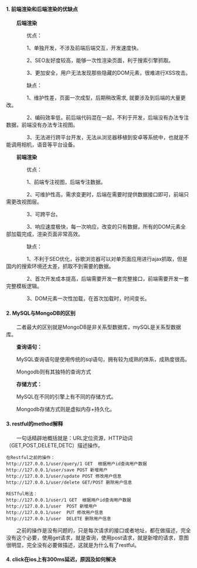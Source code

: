 #### 1. 前端渲染和后端渲染的优缺点  

&emsp;&emsp;**后端渲染**  

&emsp;&emsp;&emsp;&emsp;优点：  

&emsp;&emsp;&emsp;&emsp;1、单独开发，不涉及前端后端交互，开发速度快。  

&emsp;&emsp;&emsp;&emsp;2、SEO友好度较高，能够一次性渲染页面，利于搜索引擎抓取。  

&emsp;&emsp;&emsp;&emsp;3、更加安全，用户无法发现那些隐藏的DOM元素，很难进行XSS攻击。  

&emsp;&emsp;&emsp;&emsp;缺点：  

&emsp;&emsp;&emsp;&emsp;1、维护性差，页面一次成型，后期稍改需求, 就要涉及到后端的大量更改。   

&emsp;&emsp;&emsp;&emsp;2、编码效率低，前后端代码混在一起，不利于开发，后端没有办法专注数据，前端没有办法专注视图。  

&emsp;&emsp;&emsp;&emsp;3、无法进行跨平台开发，无法从浏览器移植到安卓等系统中，也就是不能调用相机，语音等平台设备。  

&emsp;&emsp;**前端渲染**  

&emsp;&emsp;&emsp;&emsp;优点：  

&emsp;&emsp;&emsp;&emsp;1、前端专注视图，后端专注数据。

&emsp;&emsp;&emsp;&emsp;2、可维护性高，需求变更时，后端在需要时提供数据接口即可，前端只需更改视图层。  

&emsp;&emsp;&emsp;&emsp;3、可跨平台。  

&emsp;&emsp;&emsp;&emsp;3、响应速度极快，每一次响应，改变的只有数据，所有的DOM元素全部加载完成，渲染页面非常高效。  

&emsp;&emsp;&emsp;&emsp;缺点：  

&emsp;&emsp;&emsp;&emsp;1、不利于SEO优化，谷歌浏览器可以对单页面应用进行ajax抓取，但是国内的搜索环境还太差，抓取不到需要的数据。  

&emsp;&emsp;&emsp;&emsp;2、首次开发成本提高，后端需要开发一套完整接口，前端需要开发一套完整模板逻辑。  

&emsp;&emsp;&emsp;&emsp;3、DOM元素一次性加载，在首次加载时，时间变长。   

#### 2. MySQL与MongoDB的区别  

&emsp;&emsp;二者最大的区别就是MongoDB是非关系型数据库，mySQL是关系型数据库。  

&emsp;&emsp;**查询语句：**  

&emsp;&emsp;MySQL查询语句是使用传统的sql语句，拥有较为成熟的体系，成熟度很高。  

&emsp;&emsp;Mongodb则有其独特的查询方式  

&emsp;&emsp;**存储方式：**   

&emsp;&emsp;MySQL在不同的引擎上有不同的存储方式。  

&emsp;&emsp;Mongodb存储方式则是虚拟内存+持久化。  

#### 3. restful的method解释  

&emsp;&emsp;一句话精辟地概括就是：URL定位资源，HTTP动词（GET,POST,DELETE,DETC）描述操作。  

    在Restful之前的操作：
    http://127.0.0.1/user/query/1 GET  根据用户id查询用户数据
    http://127.0.0.1/user/save POST 新增用户
    http://127.0.0.1/user/update POST 修改用户信息
    http://127.0.0.1/user/delete GET/POST 删除用户信息

    RESTful用法：
    http://127.0.0.1/user/1 GET  根据用户id查询用户数据
    http://127.0.0.1/user  POST 新增用户
    http://127.0.0.1/user  PUT 修改用户信息
    http://127.0.0.1/user  DELETE 删除用户信息  
    
&emsp;&emsp;之前的操作是没有问题的，只是每次请求的接口或者地址，都在做描述，完全没有这个必要，使用get请求，就是查询，使用post请求，就是新增的请求，意图很明显，完全没有必要做描述，这就是为什么有了restful。  

#### 4. click在ios上有300ms延迟，原因及如何解决
